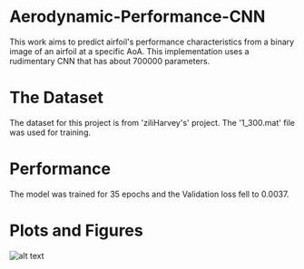 # Aerodynamic-Performance-CNN
This work aims to predict airfoil's performance characteristics from a binary image of an airfoil at a specific AoA. This implementation uses a rudimentary CNN that has about 700000 parameters.

# The Dataset
The dataset for this project is from 'ziliHarvey's' project. The '1_300.mat' file was used for training.

# Performance

The model was trained for 35 epochs and the Validation loss fell to 0.0037.

# Plots and Figures
![alt text](https://github.com/NonStopEagle137/Aerodynamic-Performance-CNN/blob/[branch]/image.jpg?raw=true)
